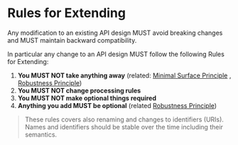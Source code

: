 # Rules for Extending
Any modification to an existing API design MUST avoid breaking changes and MUST maintain backward compatibility.

In particular any change to an API design MUST follow the following Rules for Extending:

1. **You MUST NOT take anything away** (related: [Minimal Surface Principle](core-principles/minimal-api-surface.md)
, [Robustness Principle](core-principles/robustness.md))
2. **You MUST NOT change processing rules** 
3. **You MUST NOT make optional things required**
4. **Anything you add MUST be optional** (related [Robustness Principle](core-principles/robustness.md))


> These rules covers also renaming and changes to identifiers (URIs). Names and identifiers should be stable over the time including their semantics.



